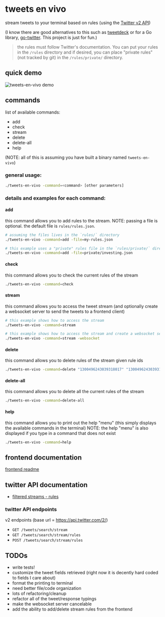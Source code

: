 # tweets en vivo

stream tweets to your terminal based on rules (using the [Twitter v2 API](https://developer.twitter.com/en/docs/twitter-api/early-access))

(I know there are good alternatives to this such as [tweetdeck]([https://tweetdeck.twitter.com/]) or for a 
Go library, [go-twitter](https://github.com/dghubble/go-twitter/). This project is just for fun.)

> the rules must follow Twitter's documentation. You can put your rules in the `/rules` directory and if desired,
you can place "private rules" (not tracked by git) in the `/rules/private/` directory.

## quick demo
![tweets-en-vivo demo](demo.gif)


## commands
list of available commands:
- add
- check
- stream
- delete <list of rule ids>
- delete-all
- help

(NOTE: all of this is assuming you have built a binary named `tweets-en-vivo`)

### general usage:
```bash
./tweets-en-vivo -command=<command> [other parameters]
```

### details and examples for each command:

#### add
this command allows you to add rules to the stream.  NOTE: passing a file is optional. the default file is `rules/rules.json`.
```bash
# assuming the files lives in the `rules/` directory
./tweets-en-vivo -command=add -file=my-rules.json
```

```bash
# this example uses a "private" rules file in the `rules/private/` directory
./tweets-en-vivo -command=add -file=private/investing.json
```

#### check
this command allows you to check the current rules of the stream
```bash
./tweets-en-vivo -command=check
```

#### stream
this command allows you to access the tweet stream
(and optionally create a websocket server to send the tweets to a frontend client)
```bash
# this example shows how to access the stream
./tweets-en-vivo -command=stream
```

```bash
# this example shows how to access the stream and create a websocket server  
./tweets-en-vivo -command=stream -websocket
```

#### delete
this command allows you to delete rules of the stream given rule ids
```bash
./tweets-en-vivo -command=delete "1300496243039318017" "13004962430393180234"
```

#### delete-all
this command allows you to delete all the current rules of the stream
```bash
./tweets-en-vivo -command=delete-all
```

#### help
this command allows you to print out the help "menu" (this simply displays the available commands in the terminal)
NOTE: the help "menu" is also displayed if you type in a command that does not exist
```bash
./tweets-en-vivo -command=help
```


## frontend documentation
[frontend readme](./frontend/README.md)


## twitter API documentation
- [filtered streams - rules](https://developer.twitter.com/en/docs/twitter-api/tweets/filtered-stream/integrate/build-a-rule)


### twitter API endpoints
v2 endpoints (base url = https://api.twitter.com/2/)
- `GET /tweets/search/stream`
- `GET /tweets/search/stream/rules`
- `POST /tweets/search/stream/rules`


## TODOs
- write tests!
- customize the tweet fields retrieved (right now it is decently hard coded to fields I care about)
- format the printing to terminal
- need better file/code organization
- lots of refactoring/cleanup
- refactor all of the tweet/response typings
- make the websocket server cancelable
- add the ability to add/delete stream rules from the frontend
